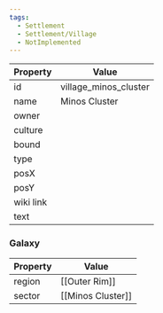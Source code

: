 ```yaml
---
tags:
  - Settlement
  - Settlement/Village
  - NotImplemented
---
```


| Property  | Value                 |
| --------- | --------------------- |
| id        | village_minos_cluster |
| name      | Minos Cluster         |
| owner     |                       |
| culture   |                       |
| bound     |                       |
| type      |                       |
| posX      |                       |
| posY      |                       |
| wiki link |                       |
| text      |                       |

### Galaxy
| Property | Value             |
| -------- | ----------------- |
| region   | [[Outer Rim]]     |
| sector   | [[Minos Cluster]] |
